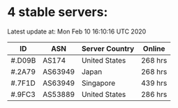 # 4 stable servers:

Latest update at: Mon Feb 10 16:10:16 UTC 2020

| ID | ASN | Server Country | Online |
| -- | --- | -------------- | ------ |
| #.D09B | AS174 | United States | 268 hrs |
| #.2A79 | AS63949 | Japan | 268 hrs |
| #.7F1D | AS63949 | Singapore | 439 hrs |
| #.9FC3 | AS53889 | United States | 286 hrs |

